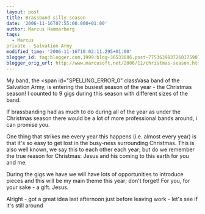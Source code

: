 ```yaml
---
layout: post
title: Brassband silly season
date: '2006-11-16T07:55:00.000+01:00'
author: Marcus Hammarberg
tags:
  - Marcus
private - Salvation Army
modified_time: '2006-11-16T10:02:11.295+01:00'
blogger_id: tag:blogger.com,1999:blog-36533086.post-7753639837260175907
blogger_orig_url: http://www.marcusoft.net/2006/11/christmas-season.html
---
```


My band, the <span id="SPELLING_ERROR_0" classVasa band of the Salvation
Army, is entering the busiest season of the year - the Christmas season!
I counted to 9 gigs during this season with different sizes of the
band.

If brassbanding had as much to do
during all of the year as under the Christmas season there would be a
lot of more professional bands around, i can
promise you.

One thing that strikes me every year this happens (i.e. almost every
year) is that it's so easy to get lost in the busy-ness <span
id="SPELLING_ERROR_4" class="blsp-spelling-corrected">surrounding
Christmas. This is also well known, we say this to each
other each year; but do we remember the true reason for Christmas: Jesus
and his coming to this earth for you and
me.

During the gigs we have we will have lots of opportunities to introduce pieces
and this will be my main theme this year; don't forget! For you, for
your sake - a gift. Jesus.

Alright - got a great idea last afternoon just before leaving work -
let's see if it's still around

